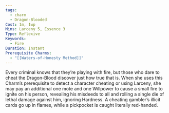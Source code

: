 ```yaml
---
tags:
  - charm
  - Dragon-Blooded
Cost: 1m, 1wp
Mins: Larceny 5, Essence 3
Type: Reflexive
Keywords:
  - Fire
Duration: Instant
Prerequisite Charms:
  - "[[Waters-of-Honesty Method]]"
---
```

Every criminal knows that they’re playing with fire, but those who dare to cheat the Dragon-Blood discover just how true that is. When she uses this Charm’s prerequisite to detect a character cheating or using Larceny, she may pay an additional one mote and one Willpower to cause a small fire to ignite on his person, revealing his misdeeds to all and rolling a single die of lethal damage against him, ignoring Hardness. A cheating gambler’s illicit cards go up in flames, while a pickpocket is caught literally red-handed.